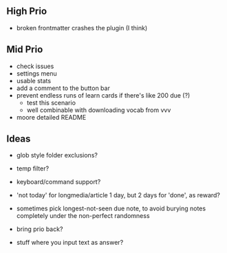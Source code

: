 ## High Prio

- broken frontmatter crashes the plugin (I think)

## Mid Prio

- check issues
- settings menu
- usable stats
- add a comment to the button bar
- prevent endless runs of learn cards if there's like 200 due (?)
  - test this scenario
  - well combinable with downloading vocab from vvv
- moore detailed README

## Ideas

- glob style folder exclusions?
- temp filter?
- keyboard/command support?

- 'not today' for longmedia/article 1 day, but 2 days for 'done', as reward?

- sometimes pick longest-not-seen due note, to avoid burying notes completely under the non-perfect randomness


- bring prio back?

- stuff where you input text as answer?
